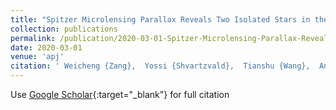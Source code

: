 ```yaml
---
title: "Spitzer Microlensing Parallax Reveals Two Isolated Stars in the Galactic Bulge"
collection: publications
permalink: /publication/2020-03-01-Spitzer-Microlensing-Parallax-Reveals-Two-Isolated-Stars-in-the-Galactic-Bulge
date: 2020-03-01
venue: 'apj'
citation: ' Weicheng {Zang},  Yossi {Shvartzvald},  Tianshu {Wang},  Andrzej {Udalski},  Chung-Uk {Lee},  Takahiro {Sumi},  Jesper {Skottfelt},  Shun-Sheng {Li},  Shude {Mao},  Wei {Zhu},  Jennifer {Yee},  Sebastiano {Calchi Novati},  Charles {Beichman},  Geoffery {Bryden},  Sean {Carey},  B. {Gaudi},  Calen {Henderson},  Przemek {Mr{\&apos;o}z},  Jan {Skowron},  Radoslaw {Poleski},  Micha{\l} {Szyma{\&apos;n}ski},  Igor {Soszy{\&apos;n}ski},  Pawe{\l} {Pietrukowicz},  Szymon {Koz{\l}owski},  Krzysztof {Ulaczyk},  Krzysztof {Rybicki},  Patryk {Iwanek},  Etienne {Bachelet},  Grant {Christie},  Jonathan {Green},  Steve {Hennerley},  Dan {Maoz},  Tim {Natusch},  Richard {Pogge},  Rachel {Street},  Yiannis {Tsapras},  Michael {Albrow},  Sun-Ju {Chung},  Andrew {Gould},  Cheongho {Han},  Kyu-Ha {Hwang},  Youn {Jung},  Yoon-Hyun {Ryu},  In-Gu {Shin},  Sang-Mok {Cha},  Dong-Jin {Kim},  Hyoun-Woo {Kim},  Seung-Lee {Kim},  Dong-Joo {Lee},  Yongseok {Lee},  Byeong-Gon {Park},  Ian {Bond},  Fumio {Abe},  Richard {Barry},  David {Bennett},  Aparna {Bhattacharya},  Martin {Donachie},  Akihiko {Fukui},  Yuki {Hirao},  Yoshitaka {Itow},  Iona {Kondo},  Naoki {Koshimoto},  Man {Alex Li},  Yutaka {Matsubara},  Yasushi {Muraki},  Shota {Miyazaki},  Masayuki {Nagakane},  Cl{\&apos;e}ment {Ranc},  Nicholas {Rattenbury},  Haruno {Suematsu},  Denis {Sullivan},  Daisuke {Suzuki},  Paul {Tristram},  Atsunori {Yonehara},  Martin {Dominik},  Markus {Hundertmark},  Uffe {J{\o}rgensen},  Sohrab {Rahvar},  Sedighe {Sajadian},  Colin {Snodgrass},  Valerio {Bozza},  Martin {Burgdorf},  Daniel {Evans},  R. {Figuera Jaimes},  Yuri {Fujii},  Luigi {Mancini},  Penelope {Longa-Pe{\~n}a},  Christiane {Helling},  Nuno {Peixinho},  Markus {Rabus},  John {Southworth},  Eduardo {Unda-Sanzana},  Carolina {von Essen}, &quot;Spitzer Microlensing Parallax Reveals Two Isolated Stars in the Galactic Bulge.&quot; apj, 2020.'
---
```

Use [Google Scholar](https://scholar.google.com/scholar?q=Spitzer+Microlensing+Parallax+Reveals+Two+Isolated+Stars+in+the+Galactic+Bulge){:target="_blank"} for full citation